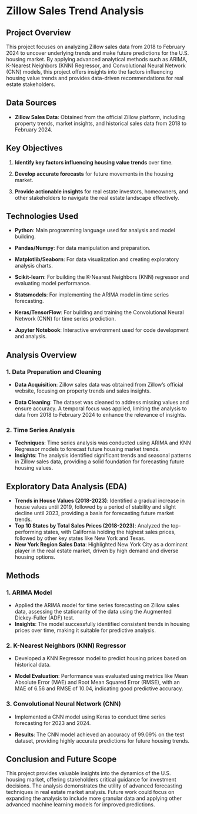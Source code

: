 #  **Zillow Sales Trend Analysis**

## **Project Overview**

This project focuses on analyzing Zillow sales data from 2018 to February 2024 to uncover underlying trends and make future predictions for the U.S. housing market. By applying advanced analytical methods such as ARIMA, K-Nearest Neighbors (KNN) Regressor, and Convolutional Neural Network (CNN) models, this project offers insights into the factors influencing housing value trends and provides data-driven recommendations for real estate stakeholders.

## **Data Sources**

- **Zillow Sales Data**:
  Obtained from the official Zillow platform, including property trends, market insights, and historical sales data from 2018 to February 2024.

## **Key Objectives**

1. **Identify key factors influencing housing value trends** over time.
   
2. **Develop accurate forecasts** for future movements in the housing market.
   
3. **Provide actionable insights** for real estate investors, homeowners, and other stakeholders to navigate the real estate landscape effectively.

## **Technologies Used**

- **Python**: Main programming language used for analysis and model building.
  
- **Pandas/Numpy**: For data manipulation and preparation.
  
- **Matplotlib/Seaborn**: For data visualization and creating exploratory analysis charts.
  
- **Scikit-learn**: For building the K-Nearest Neighbors (KNN) regressor and evaluating model performance.
  
- **Statsmodels**: For implementing the ARIMA model in time series forecasting.
  
- **Keras/TensorFlow**: For building and training the Convolutional Neural Network (CNN) for time series prediction.
  
- **Jupyter Notebook**: Interactive environment used for code development and analysis.

## **Analysis Overview**

### **1. Data Preparation and Cleaning**

- **Data Acquisition**: Zillow sales data was obtained from Zillow’s official website, focusing on property trends and sales insights.
  
- **Data Cleaning**: The dataset was cleaned to address missing values and ensure accuracy. A temporal focus was applied, limiting the analysis to data from 2018 to February 2024 to enhance the relevance of insights.

### **2. Time Series Analysis**
- **Techniques**: Time series analysis was conducted using ARIMA and KNN Regressor models to forecast future housing market trends.
- **Insights**: The analysis identified significant trends and seasonal patterns in Zillow sales data, providing a solid foundation for forecasting future housing values.

## **Exploratory Data Analysis (EDA)**
- **Trends in House Values (2018-2023)**: Identified a gradual increase in house values until 2019, followed by a period of stability and slight decline until 2023, providing a basis for forecasting future market trends.
- **Top 10 States by Total Sales Prices (2018-2023)**: Analyzed the top-performing states, with California holding the highest sales prices, followed by other key states like New York and Texas.
- **New York Region Sales Data**: Highlighted New York City as a dominant player in the real estate market, driven by high demand and diverse housing options.

## **Methods**

### **1. ARIMA Model**

- Applied the ARIMA model for time series forecasting on Zillow sales data, assessing the stationarity of the data using the Augmented Dickey-Fuller (ADF) test.
- **Insights**: The model successfully identified consistent trends in housing prices over time, making it suitable for predictive analysis.

### **2. K-Nearest Neighbors (KNN) Regressor**

- Developed a KNN Regressor model to predict housing prices based on historical data.
  
- **Model Evaluation**: Performance was evaluated using metrics like Mean Absolute Error (MAE) and Root Mean Squared Error (RMSE), with an MAE of 6.56 and RMSE of 10.04, indicating good predictive accuracy.

### **3. Convolutional Neural Network (CNN)**

- Implemented a CNN model using Keras to conduct time series forecasting for 2023 and 2024.
  
- **Results**: The CNN model achieved an accuracy of 99.09% on the test dataset, providing highly accurate predictions for future housing trends.

## **Conclusion and Future Scope**

This project provides valuable insights into the dynamics of the U.S. housing market, offering stakeholders critical guidance for investment decisions. The analysis demonstrates the utility of advanced forecasting techniques in real estate market analysis. Future work could focus on expanding the analysis to include more granular data and applying other advanced machine learning models for improved predictions.
